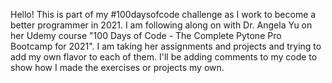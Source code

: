 Hello! This is part of my #100daysofcode challenge as I work to become a better programmer in 2021. 
I am following along on with Dr. Angela Yu on her Udemy course "100 Days of Code - The Complete Pytone Pro Bootcamp for 2021".
I am taking her assignments and projects and trying to add my own flavor to each of them. I'll be adding comments to my code to show how I made the exercises or projects my own.